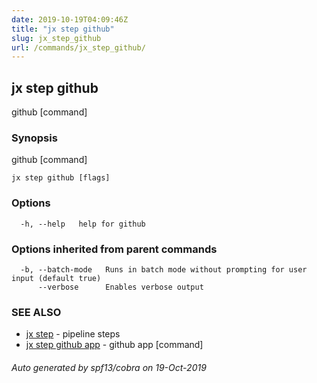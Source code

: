 ```yaml
---
date: 2019-10-19T04:09:46Z
title: "jx step github"
slug: jx_step_github
url: /commands/jx_step_github/
---
```

## jx step github

github [command]

### Synopsis

github [command]

```
jx step github [flags]
```

### Options

```
  -h, --help   help for github
```

### Options inherited from parent commands

```
  -b, --batch-mode   Runs in batch mode without prompting for user input (default true)
      --verbose      Enables verbose output
```

### SEE ALSO

* [jx step](/commands/jx_step/)	 - pipeline steps
* [jx step github app](/commands/jx_step_github_app/)	 - github app [command]

###### Auto generated by spf13/cobra on 19-Oct-2019
